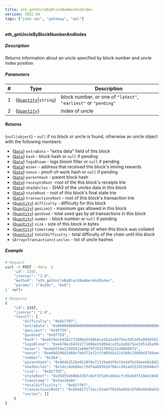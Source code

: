 ```yaml
---
title: eth_getUncleByBlockNumberAndIndex
version: 2022.04
tags: ["json rpc", "gateway", "api"]
---
```


#### eth_getUncleByBlockNumberAndIndex

##### Description

Returns information about an uncle specified by block number and uncle index position

##### Parameters

| #   | Type                                | Description                                                     |
| --- | ----------------------------------- | --------------------------------------------------------------- |
| 1   | {[`Quantity`](#quantity)\|`string`} | block number, or one of `"latest"`, `"earliest"` or `"pending"` |
| 2   | {[`Quantity`](#quantity)}           | index of uncle                                                  |

##### Returns

{`null|object`} - `null` if no block or uncle is found, otherwise an uncle object with the following members:

-   {[`Data`](#data)} `extraData` - "extra data" field of this block
-   {[`Data`](#data)} `hash` - block hash or `null` if pending
-   {[`Data`](#data)} `logsBloom` - logs bloom filter or `null` if pending
-   {[`Data`](#data)} `miner` - address that received this block's mining rewards
-   {[`Data`](#data)} `nonce` - proof-of-work hash or `null` if pending
-   {[`Data`](#data)} `parentHash` - parent block hash
-   {[`Data`](#data)} `receiptsRoot` -root of the this block's receipts trie
-   {[`Data`](#data)} `sha3Uncles` - SHA3 of the uncles data in this block
-   {[`Data`](#data)} `stateRoot` - root of this block's final state trie
-   {[`Data`](#data)} `transactionsRoot` - root of this block's transaction trie
-   {[`Quantity`](#quantity)} `difficulty` - difficulty for this block
-   {[`Quantity`](#quantity)} `gasLimit` - maximum gas allowed in this block
-   {[`Quantity`](#quantity)} `gasUsed` - total used gas by all transactions in this block
-   {[`Quantity`](#quantity)} `number` - block number or `null` if pending
-   {[`Quantity`](#quantity)} `size` - size of this block in bytes
-   {[`Quantity`](#quantity)} `timestamp` - unix timestamp of when this block was collated
-   {[`Quantity`](#quantity)} `totalDifficulty` - total difficulty of the chain until this block
-   {`Array<Transaction>`} `uncles` - list of uncle hashes

##### Example

```sh
# Request
curl -X POST --data '{
    "id": 1337,
    "jsonrpc": "2.0",
    "method": "eth_getUncleByBlockNumberAndIndex",
    "params": ["0x29c", "0x0"]
}' <url>

# Response
{
    "id": 1337,
    "jsonrpc": "2.0",
    "result": {
        "difficulty": "0x027f07",
        "extraData": "0x0000000000000000000000000000000000000000000000000000000000000000",
        "gasLimit": "0x9f759",
        "gasUsed": "0x9f759",
        "hash": "0xe670ec64341771606e55d6b4ca35a1a6b75ee3d5145a99d05921026d1527331",
        "logsBloom": "0xe670ec64341771606e55d6b4ca35a1a6b75ee3d5145a99d05921026d1527331",
        "miner": "0x4e65fda2159562a496f9f3522f89122a3088497a",
        "nonce": "0xe04d296d2460cfb8472af2c5fd05b5a214109c25688d3704aed5484f9a7792f2",
        "number": "0x1b4",
        "parentHash": "0x9646252be9520f6e71339a8df9c55e4d7619deeb018d2a3f2d21fc165dde5eb5",
        "sha3Uncles": "0x1dcc4de8dec75d7aab85b567b6ccd41ad312451b948a7413f0a142fd40d49347",
        "size":  "0x027f07",
        "stateRoot": "0xd5855eb08b3387c0af375e9cdb6acfc05eb8f519e419b874b6ff2ffda7ed1dff",
        "timestamp": "0x54e34e8e"
        "totalDifficulty":  "0x027f07",
        "transactionsRoot": "0x56e81f171bcc55a6ff8345e692c0f86e5b48e01b996cadc001622fb5e363b421",
        "uncles": []
    }
}
```
